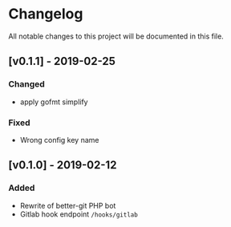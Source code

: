 # Changelog

All notable changes to this project will be documented in this file.

## [v0.1.1] - 2019-02-25
### Changed
- apply gofmt simplify

### Fixed
- Wrong config key name

## [v0.1.0] - 2019-02-12  
### Added

- Rewrite of better-git PHP bot
- Gitlab hook endpoint `/hooks/gitlab`
